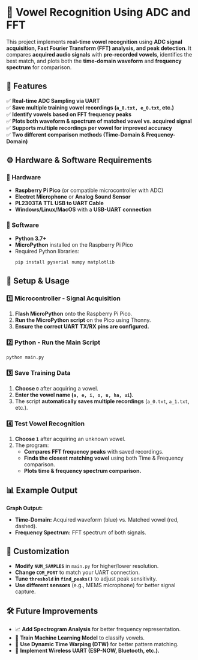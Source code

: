 # 🎤 Vowel Recognition Using ADC and FFT

This project implements **real-time vowel recognition** using **ADC signal acquisition, Fast Fourier Transform (FFT) analysis, and peak detection**. It compares **acquired audio signals** with **pre-recorded vowels**, identifies the best match, and plots both the **time-domain waveform** and **frequency spectrum** for comparison.


## 📌 **Features**
✅ **Real-time ADC Sampling via UART**  
✅ **Save multiple training vowel recordings (`a_0.txt, e_0.txt`, etc.)**  
✅ **Identify vowels based on FFT frequency peaks**  
✅ **Plots both waveform & spectrum of matched vowel vs. acquired signal**  
✅ **Supports multiple recordings per vowel for improved accuracy**  
✅ **Two different comparison methods (Time-Domain & Frequency-Domain)**

## ⚙️ **Hardware & Software Requirements**

### **🔹 Hardware**
- **Raspberry Pi Pico** (or compatible microcontroller with ADC)
- **Electret Microphone** or **Analog Sound Sensor**
- **PL2303TA TTL USB to UART Cable**
- **Windows/Linux/MacOS** with a **USB-UART connection**

### **🔹 Software**
- **Python 3.7+**
- **MicroPython** installed on the Raspberry Pi Pico
- Required Python libraries:
  ```sh
  pip install pyserial numpy matplotlib
  ```

## 🚀 **Setup & Usage**

### **1️⃣ Microcontroller - Signal Acquisition**
1. **Flash MicroPython** onto the Raspberry Pi Pico.
2. **Run the MicroPython script** on the Pico using Thonny.
3. **Ensure the correct UART TX/RX pins are configured.**

### **2️⃣ Python - Run the Main Script**
```sh
python main.py
```

### **3️⃣ Save Training Data**
1. **Choose `0`** after acquiring a vowel.
2. **Enter the vowel name (`a, e, i, o, u, ha, ui`).**
3. The script **automatically saves multiple recordings** (`a_0.txt`, `a_1.txt`, etc.).

### **4️⃣ Test Vowel Recognition**
1. **Choose `1`** after acquiring an unknown vowel.
2. The program:
   - **Compares FFT frequency peaks** with saved recordings.
   - **Finds the closest matching vowel** using both Time & Frequency comparison.
   - **Plots time & frequency spectrum comparison.**

## 📊 **Example Output**
**Graph Output:**
- **Time-Domain:** Acquired waveform (blue) vs. Matched vowel (red, dashed).
- **Frequency Spectrum:** FFT spectrum of both signals.

## 🔧 **Customization**
- **Modify `NUM_SAMPLES`** in `main.py` for higher/lower resolution.
- **Change `COM_PORT`** to match your UART connection.
- **Tune `threshold` in `find_peaks()`** to adjust peak sensitivity.
- **Use different sensors** (e.g., MEMS microphone) for better signal capture.


## 🛠️ **Future Improvements**
- 📈 **Add Spectrogram Analysis** for better frequency representation.
- 🎵 **Train Machine Learning Model** to classify vowels.
- 🔀 **Use Dynamic Time Warping (DTW)** for better pattern matching.
- 📡 **Implement Wireless UART (ESP-NOW, Bluetooth, etc.).**

